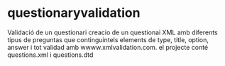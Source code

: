# questionaryvalidation
Validació de un questionari
creacio de un questionai XML amb diferents tipus de preguntas que continguintels elements de type, title, option, answer i tot validad amb wwww.xmlvalidation.com. el projecte conté questions.xml i questions.dtd
